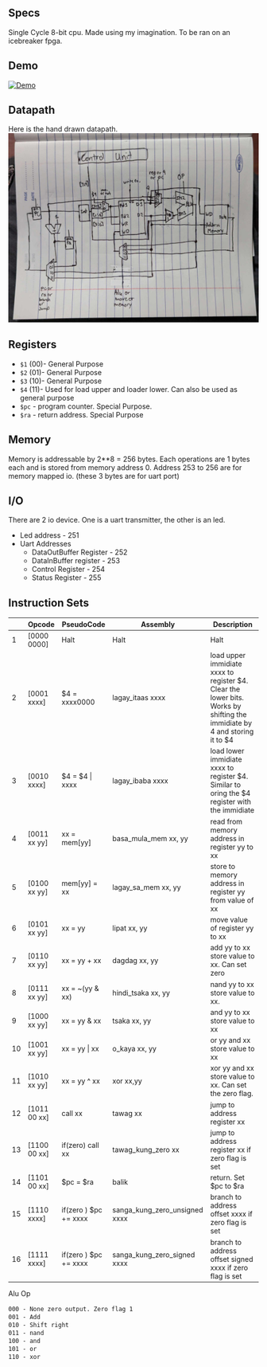 ## Specs
Single Cycle 8-bit cpu. Made using my imagination. To be ran on an icebreaker fpga.

## Demo
[![Demo](https://img.youtube.com/vi/h7JzOrro6Mk/0.jpg)](https://www.youtube.com/watch?v=h7JzOrro6Mk)

## Datapath
Here is the hand drawn datapath.
![](media/datapath.jpg)

## Registers
- `$1` (00)- General Purpose
- `$2` (01)- General Purpose
- `$3` (10)- General Purpose
- `$4` (11)- Used for load upper and loader lower. Can also be used as general purpose
- `$pc` - program counter. Special Purpose. 
- `$ra` - return address. Special Purpose

## Memory 
Memory is addressable by 2**8 = 256 bytes. Each operations are 1 bytes each and is stored from memory address 0. Address 253 to 256 are for memory mapped io. (these 3 bytes are for uart port)

## I/O
There are 2 io device. One is a uart transmitter, the other is an led.
- Led address - 251
- Uart Addresses
    - DataOutBuffer Register - 252
    - DataInBuffer register - 253
    - Control Register - 254
    - Status Register - 255

## Instruction Sets
|    | Opcode       | PseudoCode            | Assembly             | Description                                                                                                               |
|----|--------------|-----------------------|----------------------|---------------------------------------------------------------------------------------------------------------------------|
| 1  | [0000 0000]  | Halt                  | Halt                 | Halt                                                                                                                      |
| 2  | [0001 xxxx]  | $4 = xxxx0000         | lagay_itaas xxxx     | load upper immidiate xxxx to register $4. Clear the lower bits. Works by shifting the immidiate by 4 and storing it to $4 |
| 3  | [0010 xxxx]  | $4 = $4 \| xxxx       | lagay_ibaba xxxx     | load lower immidiate xxxx to register $4. Similar to oring the $4 register with the immidiate                             |
| 4  | [0011 xx yy] | xx = mem[yy]          | basa_mula_mem xx, yy | read from memory address in register yy to xx                                                                             |
| 5  | [0100 xx yy] | mem[yy] = xx          | lagay_sa_mem  xx, yy | store to memory address in register yy from value of xx                                                                   |
| 6  | [0101 xx yy] | xx = yy               | lipat xx, yy         | move value of register yy to xx                                                                                           |
| 7  | [0110 xx yy] | xx = yy + xx          | dagdag xx, yy        | add yy to xx store value to xx. Can set zero                                                                              |
| 8  | [0111 xx yy] | xx = ~(yy & xx)       | hindi_tsaka xx, yy   | nand yy to xx store value to xx.                                                                                          |
| 9  | [1000 xx yy] | xx = yy & xx          | tsaka xx, yy         | and yy to xx store value to xx                                                                                            |
| 10 | [1001 xx yy] | xx = yy \| xx         | o_kaya xx, yy        | or yy and xx store value to xx                                                                                            |
| 11 | [1010 xx yy] | xx = yy ^ xx          | xor xx,yy            | xor yy and xx store value to xx. Can set the zero flag.                                                                   |
| 12 | [1011 00 xx] | call xx               | tawag xx             | jump to address register xx                                                                                               |
| 13 | [1100 00 xx] | if(zero) call xx      | tawag_kung_zero xx   | jump to address register xx if zero flag is set                                                                           |
| 14 | [1101 00 xx] | $pc = $ra             | balik                | return. Set $pc to $ra                                                                                                    |
| 15 | [1110 xxxx]  | if(zero ) $pc += xxxx           | sanga_kung_zero_unsigned xxxx           | branch to address offset xxxx if zero flag is set                                                                                             |
| 16 | [1111 xxxx]  | if(zero ) $pc += xxxx | sanga_kung_zero_signed xxxx | branch to address offset signed xxxx if zero flag is set                                                                         |

Alu Op
```
000 - None zero output. Zero flag 1
001 - Add
010 - Shift right
011 - nand
100 - and
101 - or
110 - xor
```